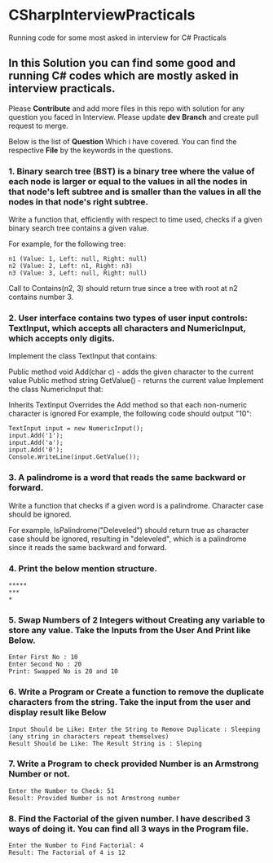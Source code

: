 # CSharpInterviewPracticals
Running code for some most asked in interview for C# Practicals

## In this Solution you can find some good and running C# codes which are mostly asked in interview practicals.

Please **Contribute** and add more files in this repo with solution for any question you faced in Interview. Please update **dev Branch** and create pull request to merge.

Below is the list of **Question** Which i have covered. You can find the respective **File** by the keywords in the questions.

### 1. Binary search tree (BST) is a binary tree where the value of each node is larger or equal to the values in all the nodes in that node's left subtree and is smaller than the values in all the nodes in that node's right subtree.

Write a function that, efficiently with respect to time used, checks if a given binary search tree contains a given value.

For example, for the following tree:
```
n1 (Value: 1, Left: null, Right: null)
n2 (Value: 2, Left: n1, Right: n3)
n3 (Value: 3, Left: null, Right: null)
```
Call to Contains(n2, 3) should return true since a tree with root at n2 contains number 3.

### 2. User interface contains two types of user input controls: TextInput, which accepts all characters and NumericInput, which accepts only digits.

Implement the class TextInput that contains:

Public method void Add(char c) - adds the given character to the current value
Public method string GetValue() - returns the current value
Implement the class NumericInput that:

Inherits TextInput
Overrides the Add method so that each non-numeric character is ignored
For example, the following code should output "10":
```
TextInput input = new NumericInput();
input.Add('1');
input.Add('a');
input.Add('0');
Console.WriteLine(input.GetValue());
```

### 3. A palindrome is a word that reads the same backward or forward.

Write a function that checks if a given word is a palindrome. Character case should be ignored.

For example, IsPalindrome("Deleveled") should return true as character case should be ignored, resulting in "deleveled", which is a palindrome since it reads the same backward and forward.

### 4. Print the below mention structure.

```
*****
***
*
```

### 5. Swap Numbers of 2 Integers without Creating any variable to store any value. Take the Inputs from the User And Print like Below.

```
Enter First No : 10
Enter Second No : 20
Print: Swapped No is 20 and 10
```

### 6. Write a Program or Create a function to remove the duplicate characters from the string. Take the input from the user and display result like Below

```
Input Should be Like: Enter the String to Remove Duplicate : Sleeping (any string in characters repeat themselves)
Result Should be Like: The Result String is : Sleping
```

### 7. Write a Program to check provided Number is an Armstrong Number or not.

```
Enter the Number to Check: 51
Result: Provided Number is not Armstrong number
```

### 8. Find the Factorial of the given number. I have described 3 ways of doing it. You can find all 3 ways in the Program file.
```
Enter the Number to Find Factorial: 4
Result: The Factorial of 4 is 12
```
